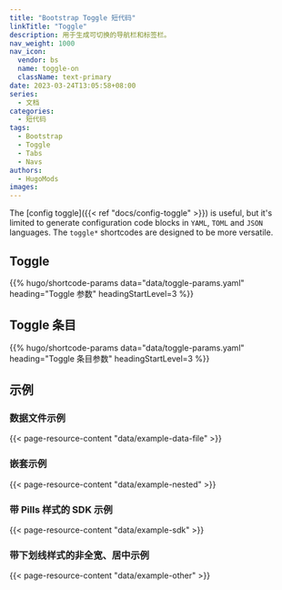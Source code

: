 ```yaml
---
title: "Bootstrap Toggle 短代码"
linkTitle: "Toggle"
description: 用于生成可切换的导航栏和标签栏。
nav_weight: 1000
nav_icon:
  vendor: bs
  name: toggle-on
  className: text-primary
date: 2023-03-24T13:05:58+08:00
series:
  - 文档
categories:
  - 短代码
tags:
  - Bootstrap
  - Toggle
  - Tabs
  - Navs
authors:
  - HugoMods
images:
---
```


The [config toggle]({{< ref "docs/config-toggle" >}}) is useful, but it's limited to generate configuration code blocks in `YAML`, `TOML` and `JSON` languages. The `toggle*` shortcodes are designed to be more versatile.

## Toggle

{{% hugo/shortcode-params data="data/toggle-params.yaml" heading="Toggle 参数" headingStartLevel=3 %}}

## Toggle 条目

{{% hugo/shortcode-params data="data/toggle-params.yaml" heading="Toggle 条目参数" headingStartLevel=3 %}}

## 示例

### 数据文件示例

{{< page-resource-content "data/example-data-file" >}}

### 嵌套示例

{{< page-resource-content "data/example-nested" >}}

### 带 Pills 样式的 SDK 示例

{{< page-resource-content "data/example-sdk" >}}

### 带下划线样式的非全宽、居中示例

{{< page-resource-content "data/example-other" >}}
